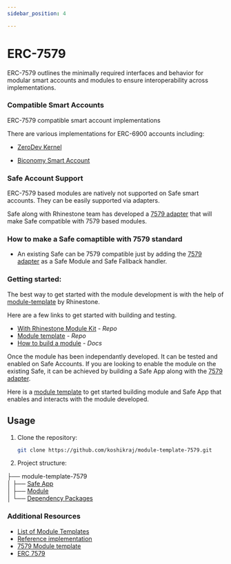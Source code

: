 ```yaml
---
sidebar_position: 4

---
```


# ERC-7579

ERC-7579 outlines the minimally required interfaces and behavior for modular smart accounts and modules to ensure interoperability across implementations.


### Compatible Smart Accounts

ERC-7579 compatible smart account implementations

There are various implementations for ERC-6900 accounts including:

- [ZeroDev Kernel](https://github.com/zerodevapp/kernel)


- [Biconomy Smart Account](https://github.com/bcnmy/scw-contracts)


### Safe Account Support

ERC-7579 based modules are natively not supported on Safe smart accounts. They can be easily supported via adapters.

Safe along with Rhinestone team has developed a [7579 adapter](https://github.com/rhinestonewtf/safe7579) that will make Safe compatible with 7579 based modules.

### How to make a Safe comaptible with 7579 standard

- An existing Safe can be 7579 compatible just by adding the [7579 adapter](https://github.com/rhinestonewtf/safe7579) as a Safe Module and Safe Fallback handler.

### Getting started:

The best way to get started with the module development is with the help of [module-template](https://github.com/rhinestonewtf/module-template) by Rhinestone.

Here are a few links to get started with building and testing.


- [With Rhinestone Module Kit](https://github.com/rhinestonewtf/modulekit/tree/main) - *Repo*
- [Module template](https://github.com/rhinestonewtf/module-template) - *Repo*
- [How to build a module](https://docs.rhinestone.wtf/modulekit/build/module-basics) - *Docs*


Once the module has been independantly developed. It can be tested and enabled on Safe Accounts.
If you are looking to enable the module on the existing Safe, it can be achieved by building a Safe App along with the [7579 adapter](https://github.com/rhinestonewtf/safe7579).

Here is a [module template](https://github.com/koshikraj/module-template-7579) to get started building module and Safe App that enables and interacts with the module developed.

## Usage

1. Clone the repository:

    ```bash
    git clone https://github.com/koshikraj/module-template-7579.git
    ```

2. Project structure:

├── module-template-7579 <br/>
│   ├── [Safe App](https://github.com/koshikraj/module-template-7579/tree/main/web)<br/>
│   ├── [Module](https://github.com/koshikraj/module-template-7579/tree/main/module)<br/>
│   └── [Dependency Packages](https://github.com/koshikraj/module-template-7579/tree/main/packages)



 ### Additional Resources
 
 * [List of Module Templates](https://github.com/zenguardxyz/module-templates)
 * [Reference implementation](https://github.com/erc7579/erc7579-implementation)
 * [7579 Module template](https://github.com/koshikraj/module-template-7579)
 * [ERC 7579](https://erc7579.com)
 


